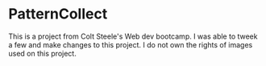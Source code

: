 # PatternCollect 
This is a project from Colt Steele's Web dev bootcamp. I was able to tweek a few and make changes to this project.
I do not own the rights of images used on this project.
